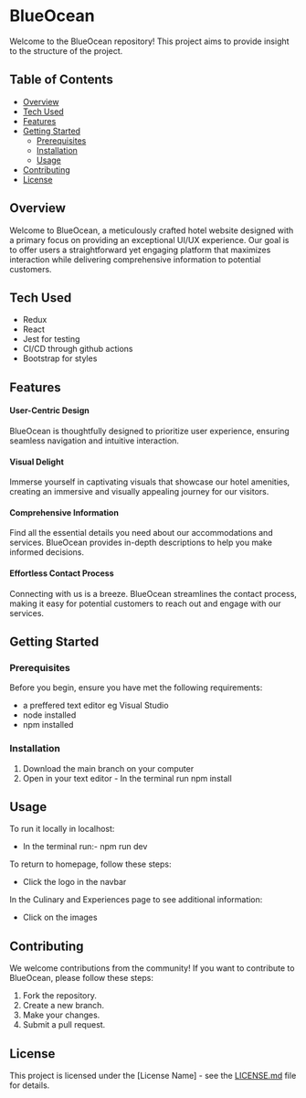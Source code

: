 # BlueOcean

Welcome to the BlueOcean repository! This project aims to provide insight to the structure of the project.

## Table of Contents
- [Overview](#overview)
- [Tech Used](#tech-used)
- [Features](#features)
- [Getting Started](#getting-started)
  - [Prerequisites](#prerequisites)
  - [Installation](#installation)
  - [Usage](#usage)
- [Contributing](#contributing)
- [License](#license)


## Overview
Welcome to BlueOcean, a meticulously crafted hotel website designed with a primary focus on providing an exceptional UI/UX experience. Our goal is to offer users a straightforward yet engaging platform that maximizes interaction while delivering comprehensive information to potential customers.

## Tech Used
- Redux 
- React
- Jest for testing
- CI/CD through github actions
- Bootstrap for styles

## Features

#### User-Centric Design
BlueOcean is thoughtfully designed to prioritize user experience, ensuring seamless navigation and intuitive interaction.

#### Visual Delight
Immerse yourself in captivating visuals that showcase our hotel amenities, creating an immersive and visually appealing journey for our visitors.

#### Comprehensive Information
Find all the essential details you need about our accommodations and services. BlueOcean provides in-depth descriptions to help you make informed decisions.

#### Effortless Contact Process
Connecting with us is a breeze. BlueOcean streamlines the contact process, making it easy for potential customers to reach out and engage with our services.

## Getting Started

### Prerequisites

Before you begin, ensure you have met the following requirements:

- a preffered text editor eg Visual Studio
- node installed
- npm installed

### Installation

1. Download the main branch on your computer
2. Open in your text editor - In the terminal run npm install

## Usage

To run it locally in localhost:
- In the terminal run:- npm run dev

To return to homepage, follow these steps:
- Click the logo in the navbar

In the Culinary and Experiences page to see additional information:
- Click on the images

## Contributing

We welcome contributions from the community! If you want to contribute to BlueOcean, please follow these steps:

1. Fork the repository.
2. Create a new branch.
3. Make your changes.
4. Submit a pull request.

## License

This project is licensed under the [License Name] - see the [LICENSE.md](LICENSE.md) file for details.

